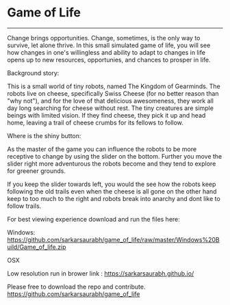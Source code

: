 # Game of Life
___________________________

Change brings opportunities. Change, sometimes, is the only way to survive, let alone thrive. In this small simulated game of life, you will see how changes in one's willingless and ability to adapt to changes in life opens up to new resources, opportunies, and chances to prosper in life.    


Background story: 

This is a small world of tiny robots, named The Kingdom of Gearminds. The robots live on cheese, specifically Swiss Cheese (for no better reason than "why not"), and for the love of that delicious awesomeness, they work all day long searching for cheese without rest. The tiny creatures are simple beings with limited vision. If they find cheese, they pick it up and head home, leaving a trail of cheese crumbs for its fellows to follow. 

Where is the shiny button: 

As the master of the game you can influence the robots to be more receptive to change by using the slider on the bottom. Further you move the slider right more adventurous the robots become and they tend to explore for greener grounds. 

If you keep the slider towards left, you would the see how the robots keep following the old trails even when the cheese is all gone on the other hand keep to too much to the right and robots break into anarchy and dont like to follow trails.


For best viewing experience download and run the files here:

Windows: https://github.com/sarkarsaurabh/game_of_life/raw/master/Windows%20Build/Game_of_life.zip

OSX

Low resolution run in brower link : https://sarkarsaurabh.github.io/

Please free to download the repo and contribute.
https://github.com/sarkarsaurabh/game_of_life
